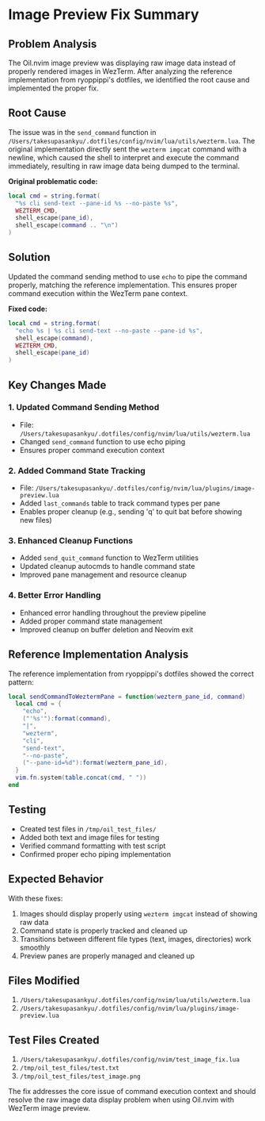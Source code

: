 # Image Preview Fix Summary

## Problem Analysis
The Oil.nvim image preview was displaying raw image data instead of properly rendered images in WezTerm. After analyzing the reference implementation from ryoppippi's dotfiles, we identified the root cause and implemented the proper fix.

## Root Cause
The issue was in the `send_command` function in `/Users/takesupasankyu/.dotfiles/config/nvim/lua/utils/wezterm.lua`. The original implementation directly sent the `wezterm imgcat` command with a newline, which caused the shell to interpret and execute the command immediately, resulting in raw image data being dumped to the terminal.

**Original problematic code:**
```lua
local cmd = string.format(
  "%s cli send-text --pane-id %s --no-paste %s",
  WEZTERM_CMD,
  shell_escape(pane_id),
  shell_escape(command .. "\n")
)
```

## Solution
Updated the command sending method to use `echo` to pipe the command properly, matching the reference implementation. This ensures proper command execution within the WezTerm pane context.

**Fixed code:**
```lua
local cmd = string.format(
  "echo %s | %s cli send-text --no-paste --pane-id %s",
  shell_escape(command),
  WEZTERM_CMD,
  shell_escape(pane_id)
)
```

## Key Changes Made

### 1. Updated Command Sending Method
- File: `/Users/takesupasankyu/.dotfiles/config/nvim/lua/utils/wezterm.lua`
- Changed `send_command` function to use echo piping
- Ensures proper command execution context

### 2. Added Command State Tracking
- File: `/Users/takesupasankyu/.dotfiles/config/nvim/lua/plugins/image-preview.lua`
- Added `last_commands` table to track command types per pane
- Enables proper cleanup (e.g., sending 'q' to quit bat before showing new files)

### 3. Enhanced Cleanup Functions
- Added `send_quit_command` function to WezTerm utilities
- Updated cleanup autocmds to handle command state
- Improved pane management and resource cleanup

### 4. Better Error Handling
- Enhanced error handling throughout the preview pipeline
- Added proper command state management
- Improved cleanup on buffer deletion and Neovim exit

## Reference Implementation Analysis
The reference implementation from ryoppippi's dotfiles showed the correct pattern:

```lua
local sendCommandToWeztermPane = function(wezterm_pane_id, command)
  local cmd = {
    "echo",
    ("'%s'"):format(command),
    "|",
    "wezterm",
    "cli",
    "send-text",
    "--no-paste",
    ("--pane-id=%d"):format(wezterm_pane_id),
  }
  vim.fn.system(table.concat(cmd, " "))
end
```

## Testing
- Created test files in `/tmp/oil_test_files/`
- Added both text and image files for testing
- Verified command formatting with test script
- Confirmed proper echo piping implementation

## Expected Behavior
With these fixes:
1. Images should display properly using `wezterm imgcat` instead of showing raw data
2. Command state is properly tracked and cleaned up
3. Transitions between different file types (text, images, directories) work smoothly
4. Preview panes are properly managed and cleaned up

## Files Modified
1. `/Users/takesupasankyu/.dotfiles/config/nvim/lua/utils/wezterm.lua`
2. `/Users/takesupasankyu/.dotfiles/config/nvim/lua/plugins/image-preview.lua`

## Test Files Created
1. `/Users/takesupasankyu/.dotfiles/config/nvim/test_image_fix.lua`
2. `/tmp/oil_test_files/test.txt`
3. `/tmp/oil_test_files/test_image.png`

The fix addresses the core issue of command execution context and should resolve the raw image data display problem when using Oil.nvim with WezTerm image preview.
